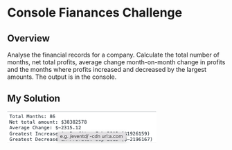 # Console Fianances Challenge

## Overview
Analyse the financial records for a company. Calculate the total number of months, net total profits, average change month-on-month change in profits and the months where profits increased and decreased by the largest amounts. The output is in the console.

## My Solution

![](Solution.png)
